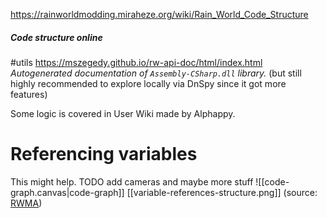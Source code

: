 https://rainworldmodding.miraheze.org/wiki/Rain_World_Code_Structure
##### Code structure online
#utils
https://mszegedy.github.io/rw-api-doc/html/index.html
*Autogenerated documentation of `Assembly-CSharp.dll` library.*
(but still highly recommended to explore locally via DnSpy since it got more features)

Some logic is covered in User Wiki made by Alphappy.

# Referencing variables
This might help.
TODO add cameras and maybe more stuff
![[code-graph.canvas|code-graph]]
[[variable-references-structure.png]]
(source: [RWMA](https://discord.com/channels/1083481230839922688/1083483097145819348/1086547453010001960))
